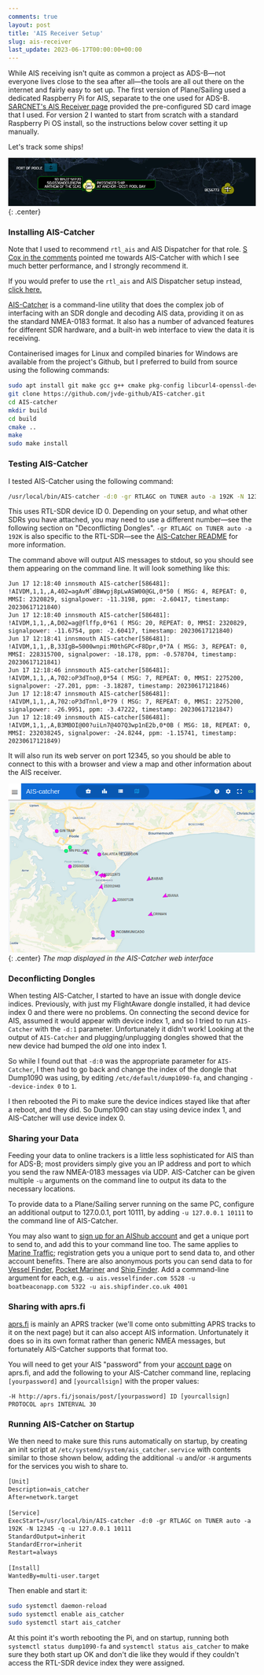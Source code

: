 ```yaml
---
comments: true
layout: post
title: 'AIS Receiver Setup'
slug: ais-receiver
last_update: 2023-06-17T00:00:00+00:00
---
```


While AIS receiving isn't quite as common a project as ADS-B&mdash;not everyone lives close to the sea after all&mdash;the tools are all out there on the internet and fairly easy to set up. The first version of Plane/Sailing used a dedicated Raspberry Pi for AIS, separate to the one used for ADS-B. [SARCNET's AIS Receiver page](https://www.sarcnet.org/ais-receiver.html) provided the pre-configured SD card image that I used. For version 2 I wanted to start from scratch with a standard Raspberry Pi OS install, so the instructions below cover setting it up manually.

Let's track some ships!

![Anthem of the Seas in Plane/Sailing](/hardware/planesailing/anthem.png){: .center}

### Installing AIS-Catcher

<div class="notes"><p>Note that I used to recommend <code>rtl_ais</code> and AIS Dispatcher for that role. <a href="/hardware/planesailing/#comment-16">S Cox in the comments</a> pointed me towards AIS-Catcher with which I see much better performance, and I strongly recommend it.</p>
<p>If you would prefer to use the <code>rtl_ais</code> and AIS Dispatcher setup instead, <a href="/hardware/planesailing/old-rtl-ais-setup">click here.</a></p></div>

[AIS-Catcher](https://github.com/jvde-github/AIS-catcher) is a command-line utility that does the complex job of interfacing with an SDR dongle and decoding AIS data, providing it on as the standard NMEA-0183 format. It also has a number of advanced features for different SDR hardware, and a built-in web interface to view the data it is receiving.

Containerised images for Linux and compiled binaries for Windows are available from the project's Github, but I preferred to build from source using the following commands:

```bash
sudo apt install git make gcc g++ cmake pkg-config libcurl4-openssl-dev zlib1g-dev -y
git clone https://github.com/jvde-github/AIS-catcher.git
cd AIS-catcher
mkdir build
cd build
cmake ..
make
sudo make install
```

### Testing AIS-Catcher

I tested AIS-Catcher using the following command:

```bash
/usr/local/bin/AIS-catcher -d:0 -gr RTLAGC on TUNER auto -a 192K -N 12345
```

This uses RTL-SDR device ID 0. Depending on your setup, and what other SDRs you have attached, you may need to use a different number&mdash;see the following section on "Deconflicting Dongles". `-gr RTLAGC on TUNER auto -a 192K` is also specific to the RTL-SDR&mdash;see the [AIS-Catcher README](https://github.com/jvde-github/AIS-catcher/blob/main/README.md) for more information.

The command above will output AIS messages to stdout, so you should see them appearing on the command line. It will look something like this:

```
Jun 17 12:18:40 innsmouth AIS-catcher[586481]: !AIVDM,1,1,,A,402=agAvM`dBWwpj8pLwASW00@GL,0*50 ( MSG: 4, REPEAT: 0, MMSI: 2320829, signalpower: -11.3198, ppm: -2.60417, timestamp: 20230617121840)
Jun 17 12:18:40 innsmouth AIS-catcher[586481]: !AIVDM,1,1,,A,D02=ag@flffp,0*61 ( MSG: 20, REPEAT: 0, MMSI: 2320829, signalpower: -11.6754, ppm: -2.60417, timestamp: 20230617121840)
Jun 17 12:18:41 innsmouth AIS-catcher[586481]: !AIVDM,1,1,,B,33IgB=5000wnpi:M0thGPC<F8Dpr,0*7A ( MSG: 3, REPEAT: 0, MMSI: 228315700, signalpower: -18.178, ppm: -0.578704, timestamp: 20230617121841)
Jun 17 12:18:46 innsmouth AIS-catcher[586481]: !AIVDM,1,1,,A,702:oP3dTno@,0*54 ( MSG: 7, REPEAT: 0, MMSI: 2275200, signalpower: -27.201, ppm: -3.18287, timestamp: 20230617121846)
Jun 17 12:18:47 innsmouth AIS-catcher[586481]: !AIVDM,1,1,,A,702:oP3dTnnl,0*79 ( MSG: 7, REPEAT: 0, MMSI: 2275200, signalpower: -26.9951, ppm: -3.47222, timestamp: 20230617121847)
Jun 17 12:18:49 innsmouth AIS-catcher[586481]: !AIVDM,1,1,,A,B3MBOI@00?uiLn7@4O7Q3wp1nE2b,0*0B ( MSG: 18, REPEAT: 0, MMSI: 232038245, signalpower: -24.8244, ppm: -1.15741, timestamp: 20230617121849)
```

It will also run its web server on port 12345, so you should be able to connect to this with a browser and view a map and other information about the AIS receiver.

![AIS-Catcher Map](/hardware/planesailing/ais-catcher.png){: .center}
*The map displayed in the AIS-Catcher web interface*

### Deconflicting Dongles

When testing AIS-Catcher, I started to have an issue with dongle device indices. Previously, with just my FlightAware dongle installed, it had device index 0 and there were no problems. On connecting the second device for AIS, assumed it would appear with device index 1, and so I tried to run `AIS-Catcher` with the `-d:1` parameter. Unfortunately it didn't work! Looking at the output of `AIS-Catcher` and plugging/unplugging dongles showed that the new device had bumped the *old* one into index 1.

So while I found out that `-d:0` was the appropriate parameter for `AIS-Catcher`, I then had to go back and change the index of the dongle that Dump1090 was using, by editing `/etc/default/dump1090-fa`, and changing `--device-index 0` to `1`.

I then rebooted the Pi to make sure the device indices stayed like that after a reboot, and they did. So Dump1090 can stay using device index 1, and AIS-Catcher will use device index 0.

### Sharing your Data

Feeding your data to online trackers is a little less sophisticated for AIS than for ADS-B; most providers simply give you an IP address and port to which you send the raw NMEA-0183 messages via UDP. AIS-Catcher can be given multiple `-u` arguments on the command line to output its data to the necessary locations.

To provide data to a Plane/Sailing server running on the same PC, configure an additional output to 127.0.0.1, port 10111, by adding `-u 127.0.0.1 10111` to the command line of AIS-Catcher.

You may also want to [sign up for an AIShub account](http://www.aishub.net/join-us) and get a unique port to send to, and add this to your command line too. The same applies to [Marine Traffic](https://www.marinetraffic.com/en/users/register/1/12); registration gets you a unique port to send data to, and other account benefits. There are also anonymous ports you can send data to for [Vessel Finder](https://stations.vesselfinder.com/become-partner), [Pocket Mariner](http://pocketmariner.com/ais-ship-tracking/cover-your-area/) and [Ship Finder](https://shipfinder.co/about/coverage/). Add a command-line argument for each, e.g. `-u ais.vesselfinder.com 5528 -u boatbeaconapp.com 5322 -u ais.shipfinder.co.uk 4001`

### Sharing with aprs.fi

[aprs.fi](https://aprs.fi) is mainly an APRS tracker (we'll come onto submitting APRS tracks to it on the next page) but it can also accept AIS information. Unfortunately it does so in its own format rather than generic NMEA messages, but fortunately AIS-Catcher supports that format too.

You will need to get your AIS "password" from your [account page](https://aprs.fi/account/) on aprs.fi, and add the following to your AIS-Catcher command line, replacing `[yourpassword]` and `[yourcallsign]` with the proper values:

```
-H http://aprs.fi/jsonais/post/[yourpassword] ID [yourcallsign] PROTOCOL aprs INTERVAL 30
```

### Running AIS-Catcher on Startup

We then need to make sure this runs automatically on startup, by creating an init script at `/etc/systemd/system/ais_catcher.service` with contents similar to those shown below, adding the additional `-u` and/or `-H` arguments for the services you wish to share to.

```
[Unit]
Description=ais_catcher
After=network.target

[Service]
ExecStart=/usr/local/bin/AIS-catcher -d:0 -gr RTLAGC on TUNER auto -a 192K -N 12345 -q -u 127.0.0.1 10111
StandardOutput=inherit
StandardError=inherit
Restart=always

[Install]
WantedBy=multi-user.target
```

Then enable and start it:

```bash
sudo systemctl daemon-reload
sudo systemctl enable ais_catcher
sudo systemctl start ais_catcher
```

At this point it's worth rebooting the Pi, and on startup, running both `systemctl status dump1090-fa` and `systemctl status ais_catcher` to make sure they both start up OK and don't die like they would if they couldn't access the RTL-SDR device index they were assigned. 
